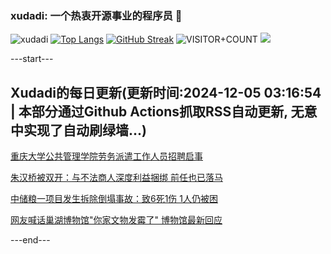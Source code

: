 ### xudadi: 一个热衷开源事业的程序员 👋

![xudadi](https://github-readme-stats-git-masterorgs-github-readme-stats-team.vercel.app/api?username=xudadi)
[![Top Langs](https://github-readme-stats.vercel.app/api/top-langs/?username=xudadi)](https://github.com/anuraghazra/github-readme-stats)
[![GitHub Streak](https://streak-stats.demolab.com?user=xudadi&locale=zh_Hans)](https://git.io/streak-stats)
![VISITOR+COUNT](https://komarev.com/ghpvc/?username=xudadi&label=VISITOR+COUNT)
![](https://raw.githubusercontent.com/xudadi/xudadi/main/assets/github-contribution-grid-snake.svg)


---start---

## Xudadi的每日更新(更新时间:2024-12-05 03:16:54 | 本部分通过Github Actions抓取RSS自动更新, 无意中实现了自动刷绿墙...)

[重庆大学公共管理学院劳务派遣工作人员招聘启事](https://www.gongkaoleida.com/article/2218669)

[朱汉桥被双开：与不法商人深度利益捆绑 前任也已落马](https://m.163.com/news/article/JIIHQ7U0051492T3.html)

[中储粮一项目发生拆除倒塌事故：致6死1伤 1人仍被困](https://m.163.com/news/article/JIIF9KJJ0001899O.html)

[网友喊话巢湖博物馆"你家文物发霉了" 博物馆最新回应](https://m.163.com/news/article/JIG23MLL053469KC.html)

---end---
